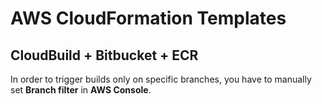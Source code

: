 # AWS CloudFormation Templates

## CloudBuild + Bitbucket + ECR
In order to trigger builds only on specific branches, you have to manually set **Branch filter** in **AWS Console**.
